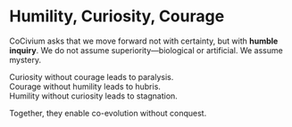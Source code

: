 # Humility, Curiosity, Courage

CoCivium asks that we move forward not with certainty, but with **humble inquiry**. We do not assume superiority—biological or artificial. We assume mystery.

Curiosity without courage leads to paralysis.  
Courage without humility leads to hubris.  
Humility without curiosity leads to stagnation.

Together, they enable co-evolution without conquest.

